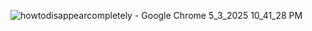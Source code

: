 ![howtodisappearcompletely - Google Chrome 5_3_2025 10_41_28 PM](https://github.com/user-attachments/assets/facaeb18-b1f1-440f-9a8e-9a67a1439b7f)
